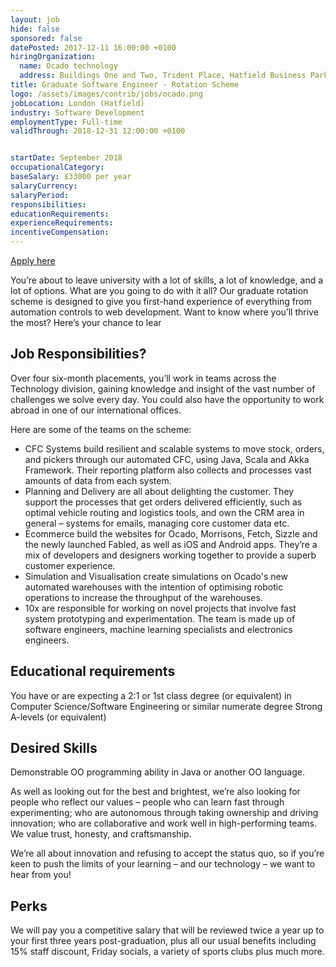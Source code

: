```yaml
---
layout: job
hide: false
sponsored: false
datePosted: 2017-12-11 16:00:00 +0100
hiringOrganization:
  name: Ocado technology
  address: Buildings One and Two, Trident Place, Hatfield Business Park, Mosquito Way, Hatfield AL10 9UL, United Kingdom
title: Graduate Software Engineer - Rotation Scheme
logo: /assets/images/contrib/jobs/ocado.png
jobLocation: London (Hatfield)
industry: Software Development
employmentType: Full-time
validThrough: 2018-12-31 12:00:00 +0100


startDate: September 2018
occupationalCategory:
baseSalary: £33000 per year
salaryCurrency:
salaryPeriod:
responsibilities:
educationRequirements:
experienceRequirements:
incentiveCompensation:
---
```



<a class="btn btn--dark" href="https://ocadotechnology.com/interns-graduates/">
    Apply here
</a>

You’re about to leave university with a lot of skills, a lot of knowledge, and a lot of options. What are you going to do with it all? Our graduate rotation scheme is designed to give you first-hand experience of everything from automation controls to web development. Want to know where you’ll thrive the most? Here’s your chance to lear

## Job Responsibilities?

Over four six-month placements, you’ll work in teams across the Technology division, gaining knowledge and insight of the vast number of challenges we solve every day. You could also have the opportunity to work abroad in one of our international offices.

Here are some of the teams on the scheme:

- CFC Systems build resilient and scalable systems to move stock, orders, and pickers through our automated CFC, using Java, Scala and Akka Framework. Their reporting platform also collects and processes vast amounts of data from each system.
- Planning and Delivery are all about delighting the customer. They support the processes that get orders delivered efficiently, such as optimal vehicle routing and logistics tools, and own the CRM area in general – systems for emails, managing core customer data etc.
- Ecommerce build the websites for Ocado, Morrisons, Fetch, Sizzle and the newly launched Fabled, as well as iOS and Android apps. They’re a mix of developers and designers working together to provide a superb customer experience.
- Simulation and Visualisation create simulations on Ocado's new automated warehouses with the intention of optimising robotic operations to increase the throughput of the warehouses.
- 10x are responsible for working on novel projects that involve fast system prototyping and experimentation. The team is made up of software engineers, machine learning specialists and electronics engineers.

## Educational requirements

You have or are expecting a 2:1 or 1st class degree (or equivalent) in Computer Science/Software Engineering or similar numerate degree
Strong A-levels (or equivalent)

## Desired Skills

Demonstrable OO programming ability in Java or another OO language.

As well as looking out for the best and brightest, we’re also looking for people who reflect our values – people who can learn fast through experimenting; who are autonomous through taking ownership and driving innovation; who are collaborative and work well in high-performing teams. We value trust, honesty, and craftsmanship.

We’re all about innovation and refusing to accept the status quo, so if you’re keen to push the limits of your learning – and our technology – we want to hear from you!

## Perks

We will pay you a competitive salary that will be reviewed twice a year up to your first three years post-graduation, plus all our usual benefits including 15% staff discount, Friday socials, a variety of sports clubs plus much more.
